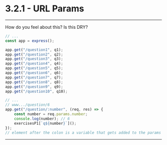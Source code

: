 # 3.2.1 - URL Params

---

How do you feel about this? Is this DRY?

<div class='two-col'><div>

```js
// ...
const app = express();

app.get("/question1", q1);
app.get("/question2", q2);
app.get("/question3", q3);
app.get("/question4", q4);
app.get("/question5", q5);
app.get("/question6", q6);
app.get("/question7", q7);
app.get("/question8", q8);
app.get("/question9", q9);
app.get("/question10", q10);
```

</div><div>

```js
// ...
// www.../question/6
app.get("/question/:number", (req, res) => {
    const number = req.params.number;
    console.log(number); // 6
    exercisesP1[`q${number}`]();
});
// element after the colon is a variable that gets added to the params object. you can call it after, they name is only a key and not the value itself
```

</div></div>

---
